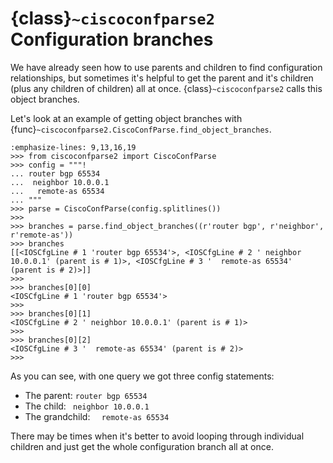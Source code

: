 # {class}`~ciscoconfparse2` Configuration branches

We have already seen how to use parents and children to find configuration relationships, but sometimes it's helpful to get the parent and it's children (plus any children of children) all at once.  {class}`~ciscoconfparse2` calls this object branches.

Let's look at an example of getting object branches with {func}`~ciscoconfparse2.CiscoConfParse.find_object_branches`.

```{code-block} python
:emphasize-lines: 9,13,16,19
>>> from ciscoconfparse2 import CiscoConfParse
>>> config = """!
... router bgp 65534
...  neighbor 10.0.0.1
...   remote-as 65534
... """
>>> parse = CiscoConfParse(config.splitlines())
>>>
>>> branches = parse.find_object_branches((r'router bgp', r'neighbor', r'remote-as'))
>>> branches
[[<IOSCfgLine # 1 'router bgp 65534'>, <IOSCfgLine # 2 ' neighbor 10.0.0.1' (parent is # 1)>, <IOSCfgLine # 3 '  remote-as 65534' (parent is # 2)>]]
>>>
>>> branches[0][0]
<IOSCfgLine # 1 'router bgp 65534'>
>>>
>>> branches[0][1]
<IOSCfgLine # 2 ' neighbor 10.0.0.1' (parent is # 1)>
>>>
>>> branches[0][2]
<IOSCfgLine # 3 '  remote-as 65534' (parent is # 2)>
>>>
```

As you can see, with one query we got three config statements:

* The parent: `router bgp 65534`
* The child: ` neighbor 10.0.0.1`
* The grandchild: `  remote-as 65534`

There may be times when it's better to avoid looping through individual children and just get the whole configuration branch all at once.

